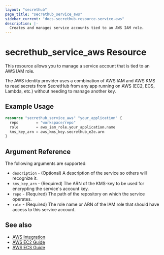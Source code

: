 ```yaml
---
layout: "secrethub"
page_title: "secrethub_service_aws"
sidebar_current: "docs-secrethub-resource-service-aws"
description: |-
  Creates and manages service accounts tied to an AWS IAM role.
---
```


# secrethub_service_aws Resource

This resource allows you to manage a service account that is tied to an AWS IAM role.

The AWS identity provider uses a combination of AWS IAM and AWS KMS to read secrets from SecretHub from any app running on AWS (EC2, ECS, Lambda, etc.) without needing to manage another key.

## Example Usage

```terraform
resource "secrethub_service_aws" "your_application" {
  repo        = "workspace/repo"
  role        = aws_iam_role.your_application.name
  kms_key_arn = aws_kms_key.secrethub_e2e.arn
}
```

## Argument Reference

The following arguments are supported:

* `description` - (Optional) A description of the service so others will recognize it.
* `kms_key_arn` - (Required) The ARN of the KMS-key to be used for encrypting the service's account key.
* `repo` - (Required) The path of the repository on which the service operates.
* `role` - (Required) The role name or ARN of the IAM role that should have access to this service account.

## See also

- [AWS Integration](https://secrethub.io/docs/reference/aws/)
- [AWS EC2 Guide](https://secrethub.io/docs/guides/aws-ec2/)
- [AWS ECS Guide](https://secrethub.io/docs/guides/aws-ecs/)
